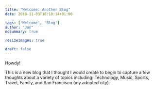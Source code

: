 ```yaml
---
title: "Welcome: Another Blog"
date: 2018-11-03T18:10:14+01:00

tags: ['Welcome', 'Blog']
author: "Jon"
noSummary: true

resizeImages: true

draft: false
---
```

Howdy!

This is a new blog that I thought I would create to begin to capture a few thoughts about a variety of topics including: Technology, Music, Sports, Travel, Family, and San Francisco (my adopted city).
